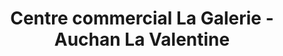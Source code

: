 ---
title: "Centre commercial La Galerie - Auchan La Valentine"
url: /marseille/centre-commercial-la-galerie-auchan-la-valentine/
shop: Einkaufszentrum
---